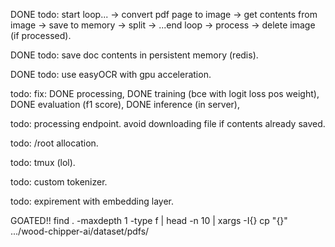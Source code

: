 DONE todo: start loop... -> convert pdf page to image -> get contents from image -> save to memory -> split -> ...end loop -> process -> delete image (if processed).

DONE todo: save doc contents in persistent memory (redis).

DONE todo: use easyOCR with gpu acceleration.

todo: fix:
DONE processing,
DONE training (bce with logit loss pos weight),
DONE evaluation (f1 score),
DONE inference (in server),

todo: processing endpoint.
avoid downloading file if contents already saved.

todo: /root allocation.

todo: tmux (lol).

todo: custom tokenizer.

todo: expirement with embedding layer.

GOATED!! find . -maxdepth 1 -type f | head -n 10 | xargs -I{} cp "{}" .../wood-chipper-ai/dataset/pdfs/
